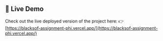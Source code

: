 ## 🚀 Live Demo

Check out the live deployed version of the project here:
👉 [https://blacksof-assignment-phi.vercel.app/](https://blacksof-assignment-phi.vercel.app/)
